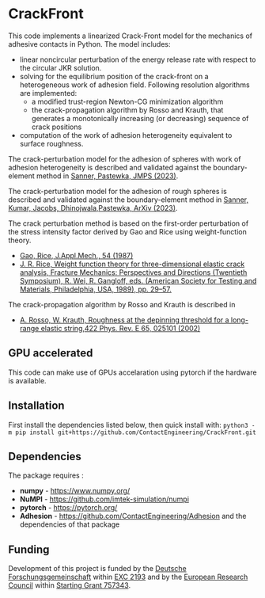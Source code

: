 CrackFront 
===========

This code implements a linearized Crack-Front model for the mechanics of adhesive contacts in Python.
The model includes: 
- linear noncircular perturbation of the energy release rate with respect to the circular JKR solution.
- solving for the equilibrium position of the crack-front on a heterogeneous work of adhesion field. Following resolution algorithms are implemented:
  - a modified trust-region Newton-CG minimization algorithm 
  - the crack-propagation algorithm by Rosso and Krauth, that generates a monotonically increasing (or decreasing) sequence of crack positions 
- computation of the work of adhesion heterogeneity equivalent to surface roughness.


The crack-perturbation model for the adhesion of spheres with work of adhesion heterogeneity is described and validated against the boundary-element method in 
[Sanner, Pastewka, JMPS (2023)](https://www.sciencedirect.com/science/article/pii/S0022509622000059).

The crack-perturbation model for the adhesion of rough spheres is described and validated against the boundary-element method in
[Sanner, Kumar, Jacobs, Dhinojwala,Pastewka, ArXiv (2023)]( 	
https://doi.org/10.48550/arXiv.2307.14233).


The crack perturbation method is based on the first-order perturbation of the stress intensity factor derived by Gao and Rice using weight-function theory. 
- [Gao, Rice, J.Appl.Mech., 54 (1987)](https://asmedigitalcollection.asme.org/appliedmechanics/article/54/3/627/423328/Nearly-Circular-Connections-of-Elastic-Half-Spaces) 
- [J. R. Rice, Weight function theory for three-dimensional elastic crack analysis, Fracture
Mechanics: Perspectives and Directions (Twentieth Symposium), R. Wei, R. Gangloff, eds.
(American Society for Testing and Materials, Philadelphia, USA, 1989), pp. 29–57.](https://www.astm.org/stp18819s.html)

The crack-propagation algorithm by Rosso and Krauth is described in 
- [A. Rosso, W. Krauth, Roughness at the depinning threshold for a long-range elastic string,422
Phys. Rev. E 65, 025101 (2002)](https://doi.org/10.1103/PhysRevE.65.025101)

GPU accelerated
---------------

This code can make use of GPUs accelaration using pytorch if the hardware is available.  

Installation
------------

First install the dependencies listed below, then quick install with: `python3 -m pip install git+https://github.com/ContactEngineering/CrackFront.git`


Dependencies
------------

The package requires :
- **numpy** - https://www.numpy.org/
- **NuMPI** - https://github.com/imtek-simulation/numpi
- **pytorch** - https://pytorch.org/
- **Adhesion** - https://github.com/ContactEngineering/Adhesion and the dependencies of that package


Funding
-------

Development of this project is funded 
by the [Deutsche Forschungsgemeinschaft](https://www.dfg.de/en) within [EXC 2193](https://gepris.dfg.de/gepris/projekt/390951807)
and by the [European Research Council](https://erc.europa.eu) within [Starting Grant 757343](https://cordis.europa.eu/project/id/757343).
